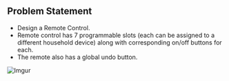 ## Problem Statement
- Design a Remote Control.
- Remote control has 7 programmable slots (each can be assigned to a  different household device) along with corresponding on/off buttons for each.  
- The remote also has a global undo button. 

![Imgur](https://i.ibb.co/fD3V9s3/command-pattern-java.png)
